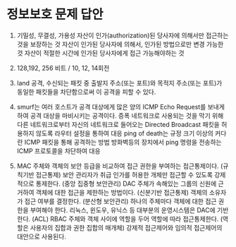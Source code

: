 # 정보보호 문제 답안

1. 기밀성, 무결성, 가용성
  자산이 인가(authorization)된 당사자에 의해서만 접근하는 것을 보장하는 것
  자산이 인가된 당사자에 의해서, 인가된 방법으로만 변경 가능한 것
  자산이 적절한 시간에 인가된 당사자에게 접근 가능해야하는 것

    

2. 128,192, 256 비트 / 10, 12, 14회전

     

3. land 공격, 수신되는 패킷 중 출발지 주소(또는 포트)와 목적지 주소(또는 포트)가 동일한 패킷들을 차단함으로써 이 공격을 피할 수 있다.

     

4. smurf는 여러 호스트가 공격 대상에게 많은 양의 ICMP Echo Request를 보내게 하여 공격 대상을 마비시키는 공격이다.
  증폭 네트워크로 사용되는 것을 막기 위해 다른 네트워크로부터 자신의 네트워크로 들어오는 Directed Broadcast 패킷을 허용하지 않도록 라우터 설정을 통하여 대응
  ping of death는 규정 크기 이상의 커다란 ICMP 패킷을 통해 공격하는 방법
  방화벽등의 장치에서 ping 명령을 전송하는 ICMP 프로토콜을 차단하여 대응

    

5. MAC
  주체와 객체의 보안 등급을 비교하여 접근 권한을 부여하는 접근통제이다. (규칙기반 접근통제)
  보안 관리자가 취급 인가를 허용한 개체만 접근할 수 있도록 강제적으로 통제한다. (중앙 집중형 보안관리)
  DAC
  주체가 속해있는 그룹의 신원에 근거하여 객체에 대한 접근을 제한하는 방법이다. (신분기반 접근통제)
  객체의 소유자가 접근 여부를 결정한다. (분산형 보안관리)
  하나의 주체마다 객체에 대한 접근 권한을 부여해야 한다.
  리눅스, 윈도우, 유닉스 등 대부분의 운영시스템은 DAC에 기반한다. (ACL)
  RBAC
  주체와 객체 사이에 역할을 두어 역할에 따라 접근통제한다. (역할은 사용자의 집합과 권한 집합의 매개체)
  강제적 접근제어와 임의적 접근제어의 대안으로 사용된다.
